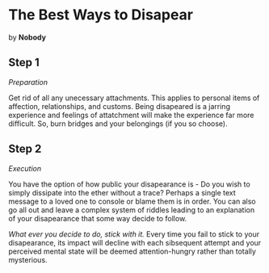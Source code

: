 
# The Best Ways to Disapear

by **Nobody**

## Step 1

*Preparation*

Get rid of all any unecessary attachments. This applies to personal items of affection, relationships, and customs. Being disapeared is a jarring experience and feelings of attatchment will make the experience far more difficult. So, burn bridges and your belongings (if you so choose).

## Step 2
*Execution*

You have the option of how public your disapearance is - Do you wish to simply dissipate into the ether without a trace? Perhaps a single text message to a loved one to console or blame them is in order. You can also go all out and leave a complex system of riddles leading to an explanation of your disapearance that some way decide to follow.

*What ever you decide to do, stick with it.* Every time you fail to stick to your disapearance, its impact will decline with each sibsequent attempt and your perceived mental state will be deemed attention-hungry rather than totally mysterious.